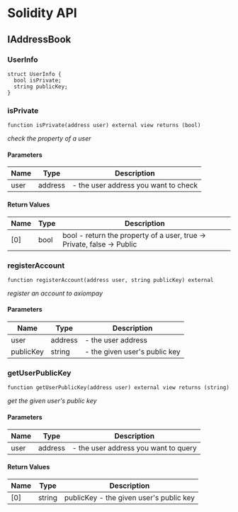 # Solidity API

## IAddressBook

### UserInfo

```solidity
struct UserInfo {
  bool isPrivate;
  string publicKey;
}
```

### isPrivate

```solidity
function isPrivate(address user) external view returns (bool)
```

_check the property of a user_

#### Parameters

| Name | Type | Description |
| ---- | ---- | ----------- |
| user | address | - the user address you want to check |

#### Return Values

| Name | Type | Description |
| ---- | ---- | ----------- |
| [0] | bool | bool - return the property of a user, true -> Private, false -> Public |

### registerAccount

```solidity
function registerAccount(address user, string publicKey) external
```

_register an account to axiompay_

#### Parameters

| Name | Type | Description |
| ---- | ---- | ----------- |
| user | address | - the user address |
| publicKey | string | - the given user's public key |

### getUserPublicKey

```solidity
function getUserPublicKey(address user) external view returns (string)
```

_get the given user's public key_

#### Parameters

| Name | Type | Description |
| ---- | ---- | ----------- |
| user | address | - the user address you want to query |

#### Return Values

| Name | Type | Description |
| ---- | ---- | ----------- |
| [0] | string | publicKey - the given user's public key |

